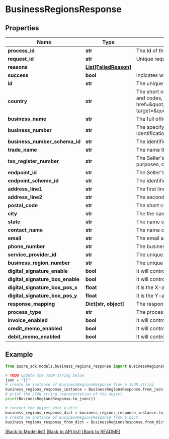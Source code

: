 # BusinessRegionsResponse


## Properties

Name | Type | Description | Notes
------------ | ------------- | ------------- | -------------
**process_id** | **str** | The Id of the process that handle the operation.  | [optional] 
**request_id** | **str** | Unique request identifier. If you need to contact us about a specific request, providing the request identifier will ensure the fastest possible resolution.  | [optional] 
**reasons** | [**List[FailedReason]**](FailedReason.md) |  | [optional] 
**success** | **bool** | Indicates whether the call succeeded.  | [optional] 
**id** | **str** | The unique ID of the e-invoicing business region.  | [optional] 
**country** | **str** | The short name of a country or region where you must comply with e-invoicing requirements. For example, &#x60;IN&#x60; for India. For the full list of country names and codes, see &lt;a href&#x3D;\&quot;https://knowledgecenter.zuora.com/Quick_References/Country%2C_State%2C_and_Province_Codes/A_Country_Names_and_Their_ISO_Codes\&quot; target&#x3D;\&quot;_blank\&quot;&gt;ISO Standard Country Codes&lt;/a&gt;.  | [optional] 
**business_name** | **str** | The full official name that the Seller is registered with the relevant legal authority.  | [optional] 
**business_number** | **str** | The specify the unique identifier number of the legal entity or person that you do business with.  For example, you must use a GSTIN for India and Tax Identification Number (TIN) for Saudi Arabia.  | [optional] 
**business_number_schema_id** | **str** | The identification scheme identifier that an official registrar issues to identify the Seller as a legal entity or person.  | [optional] 
**trade_name** | **str** | The name that the Seller is known as, other than the legal business name.  | [optional] 
**tax_register_number** | **str** | The Seller&#39;s VAT identifier (also known as Seller VAT identification number) or the local identification (defined by the Seller’s address) of the Seller for tax purposes, or a reference that enables the Seller to state the registered tax status.  | [optional] 
**endpoint_id** | **str** | The Seller&#39;s electronic address, to which the application-level response to the e-invoice file might be delivered.  | [optional] 
**endpoint_scheme_id** | **str** | The identification scheme identifier of the Seller’s electronic address.  | [optional] 
**address_line1** | **str** | The first line of the Seller’s address, which is often a street address or business name.  | [optional] 
**address_line2** | **str** | The second line of the Seller’s address, which is often the name of a building.  | [optional] 
**postal_code** | **str** | The short code that can identify the business address.  | [optional] 
**city** | **str** | The the name of the city where the business is located.  | [optional] 
**state** | **str** | The name of the state or province where the business is located.  | [optional] 
**contact_name** | **str** | The name of the Seller contact to receive e-invoicing data.  | [optional] 
**email** | **str** | The email address of the Seller contact to receive e-invoicing data.  | [optional] 
**phone_number** | **str** | The business phone number of the Seller contact to receive e-invoicing data.  | [optional] 
**service_provider_id** | **str** | The unique ID of the e-invoicing service provider that is associated to the business region.  | [optional] 
**business_region_number** | **str** | The unique number of the e-invoicing business region.  | [optional] 
**digital_signature_enable** | **bool** | It will control that whether the pdf should be signed by vendor.  | [optional] 
**digital_signature_box_enable** | **bool** | It will control whether the dignature box will be shown on the pdf.  | [optional] 
**digital_signature_box_pos_x** | **float** | It is the X-axis that the box will be shown.  | [optional] 
**digital_signature_box_pos_y** | **float** | It is the Y-axis that the box will be shown.  | [optional] 
**response_mapping** | **Dict[str, object]** | The response mapping of the e-invoicing business region.  | [optional] 
**process_type** | **str** | The process type of the e-invoicing business region.  | [optional] 
**invoice_enabled** | **bool** | It will control that whether the invoice should be supported by the process type or not.  | [optional] 
**credit_memo_enabled** | **bool** | It will control that whether the credit memo should be supported by the process type or not.  | [optional] 
**debit_memo_enabled** | **bool** | It will control that whether the debit memo should be supported by the process type or not.  | [optional] 

## Example

```python
from zuora_sdk.models.business_regions_response import BusinessRegionsResponse

# TODO update the JSON string below
json = "{}"
# create an instance of BusinessRegionsResponse from a JSON string
business_regions_response_instance = BusinessRegionsResponse.from_json(json)
# print the JSON string representation of the object
print(BusinessRegionsResponse.to_json())

# convert the object into a dict
business_regions_response_dict = business_regions_response_instance.to_dict()
# create an instance of BusinessRegionsResponse from a dict
business_regions_response_from_dict = BusinessRegionsResponse.from_dict(business_regions_response_dict)
```
[[Back to Model list]](../README.md#documentation-for-models) [[Back to API list]](../README.md#documentation-for-api-endpoints) [[Back to README]](../README.md)


